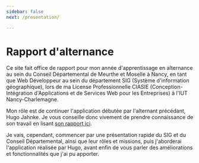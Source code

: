 ```yaml
---
sidebar: false
next: /presentation/

---
```


# Rapport d'alternance

Ce site fait office de rapport pour mon année d'apprentissage en alternance au sein du Conseil Départemental de Meurthe et Moselle à Nancy, en tant que Web Développeur au sein du département SIG (Système d'information géographique), lors de ma License Professionnelle CIASIE (Conception-Intégration d'Applications et de Services Web pour les Entreprises) à l'IUT Nancy-Charlemagne.

Mon rôle est de continuer l'application débutée par l'alternant précédant, Hugo Jahnke. Je vous conseille donc vivement de prendre connaissance de son travail  en lisant [son rapport ici](https://alternance-hugo-jahnke.netlify.app/).

Je vais, cependant, commencer par une présentation rapide du SIG et du Conseil Départemental, ainsi que leur rôles et missions, puis j'aborderai l'application réalisée par Hugo, avant enfin de vous parler des améliorations et fonctionnalités que j'ai pu apporter.